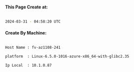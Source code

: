 
   
#### This Page Create at:

```bash

2024-03-31 - 04:58:20 UTC

```

#### Create By Machine:

```bash

Host Name : fv-az1108-241

platform  : Linux-6.5.0-1016-azure-x86_64-with-glibc2.35

Ip Local  : 10.1.0.87

```

